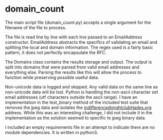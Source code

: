 # domain_count

The main script file (domain_count.py) accepts a single argument for the filename of the file to process.

The file is read line by line with each line passed to an EmailAddress constructor.
EmailAddress abstracts the specifics of validating an email and splitting the local and
domain information. The regex used is a fairly basic pattern, it does not perfectly
encapsulate the RFC.

The Domains class contains the results storage and output.  The output is split into
domains that were parsed from valid email addresses and everything else. Parsing the
results like this will allow the process to function while preserving possible
useful data.

Non-unicode data is logged and skipped. Any valid data on the same line as non-unicode
data will be lost.  Python is handling the non-ascii character set email addresses (utf characters
outside the ascii range). I have an implementation in the test_binary method of the included test
suite that removes the jpeg data and isolates the indifference@nightclubHades.org address.
While this was an interesting challenge, I did not include it in the implementation as the solution seemed
to specific to jpeg binary data.

I included an empty requirements file in an attempt to indicate there are no module
dependencies.  It is written in python3.


